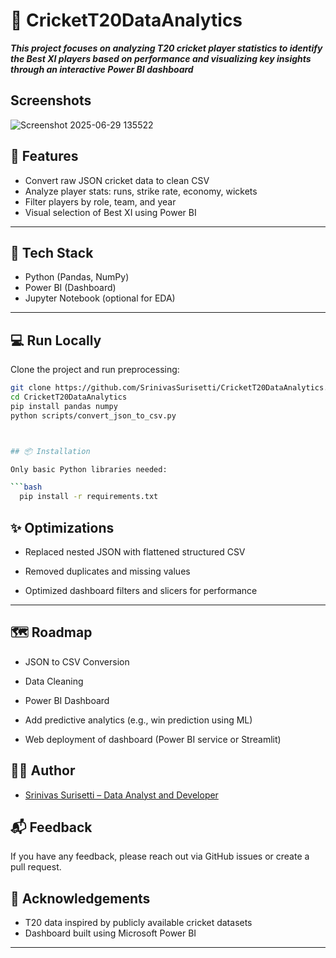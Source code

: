 
# 🏏 CricketT20DataAnalytics
***This project focuses on analyzing T20 cricket player statistics to identify the **Best XI** players based on performance and visualizing key insights through an interactive **Power BI dashboard*****
## Screenshots



![Screenshot 2025-06-29 135522](https://github.com/user-attachments/assets/234796c6-f844-4046-80b3-5526802d5c88)

## 🚀 Features

- Convert raw JSON cricket data to clean CSV
- Analyze player stats: runs, strike rate, economy, wickets
- Filter players by role, team, and year
- Visual selection of Best XI using Power BI

----


## 🧰 Tech Stack

- Python (Pandas, NumPy)
- Power BI (Dashboard)
- Jupyter Notebook (optional for EDA)

---
##  💻 Run Locally

Clone the project and run preprocessing:

```bash
git clone https://github.com/SrinivasSurisetti/CricketT20DataAnalytics.git
cd CricketT20DataAnalytics
pip install pandas numpy
python scripts/convert_json_to_csv.py



## 📦 Installation

Only basic Python libraries needed:

```bash
  pip install -r requirements.txt
```
    
## ✨ Optimizations

- Replaced nested JSON with flattened structured CSV

- Removed duplicates and missing values

- Optimized dashboard filters and slicers for performance

---

## 🗺️ Roadmap

- JSON to CSV Conversion

- Data Cleaning

- Power BI Dashboard

- Add predictive analytics (e.g., win prediction using ML)

- Web deployment of dashboard (Power BI service or Streamlit)


## 🧑‍💻 Author

- [Srinivas Surisetti – Data Analyst and Developer](https://www.github.com/SrinivasSurisetti)



## 📬 Feedback

If you have any feedback, please reach out via GitHub issues or create a pull request.

## 🙏 Acknowledgements

- T20 data inspired by publicly available cricket datasets
- Dashboard built using Microsoft Power BI

--- 
